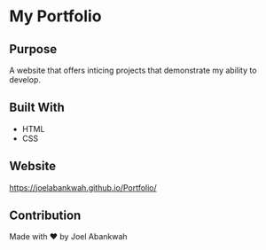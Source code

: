 # My Portfolio

## Purpose
A website that offers inticing projects that demonstrate my ability to develop.

## Built With
* HTML
* CSS

## Website 
https://joelabankwah.github.io/Portfolio/

## Contribution
Made with ❤️ by Joel Abankwah


